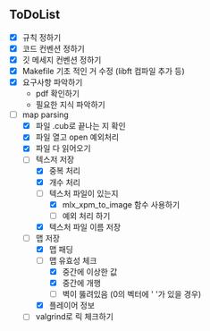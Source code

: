 ## ToDoList

- [x] 규칙 정하기
- [x] 코드 컨벤션 정하기
- [x] 깃 메세지 컨벤션 정하기
- [x] Makefile 기초 적인 거 수정 (libft 컴파일 추가 등)
- [x] 요구사항 파악하기
	- pdf 확인하기
	- 필요한 지식 파악하기
- [ ] map parsing
	- [x] 파일 .cub로 끝나는 지 확인
	- [x] 파일 열고 open 예외처리
	- [x] 파일 다 읽어오기
	- [ ] 텍스저 저장
		- [x] 중복 처리
		- [x] 개수 처리
		- [ ] 텍스처 파일이 있는지
			- [x] mlx_xpm_to_image 함수 사용하기
			- [ ] 예외 처리 하기
		- [x] 텍스처 파일 이름 저장
	- [ ] 맵 저장
		- [x] 맵 패딩
		- [ ] 맵 유효성 체크
    		- [x] 중간에 이상한 값
    		- [x] 중간에 개행
    		- [ ] 벽이 뚫려있음 (0의 벡터에 ' '가 있을 경우)
		- [x] 플레이어 정보
	- [ ] valgrind로 릭 체크하기
